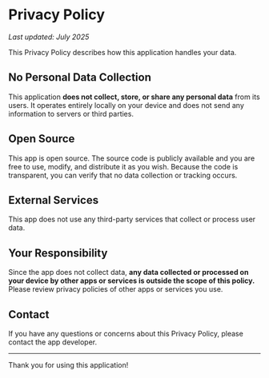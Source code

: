 
# Privacy Policy

_Last updated: July 2025_

This Privacy Policy describes how this application handles your data.

## No Personal Data Collection

This application **does not collect, store, or share any personal data** from its users. It operates entirely locally on your device and does not send any information to servers or third parties.

## Open Source

This app is open source. The source code is publicly available and you are free to use, modify, and distribute it as you wish. Because the code is transparent, you can verify that no data collection or tracking occurs.

## External Services

This app does not use any third-party services that collect or process user data.

## Your Responsibility

Since the app does not collect data, **any data collected or processed on your device by other apps or services is outside the scope of this policy.** Please review privacy policies of other apps or services you use.

## Contact

If you have any questions or concerns about this Privacy Policy, please contact the app developer.

---

Thank you for using this application!
